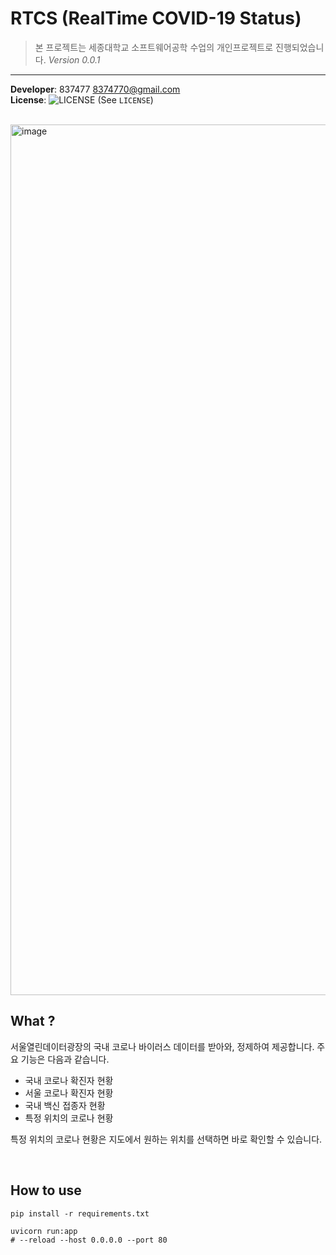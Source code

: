# RTCS (RealTime COVID-19 Status)

> 본 프로젝트는 세종대학교 소프트웨어공학 수업의 개인프로젝트로 진행되었습니다.
> *Version 0.0.1*

***

**Developer**: 837477 <8374770@gmail.com><br>
**License**: ![LICENSE][LICENSE] (See `LICENSE`)

<br>

<img width="1393" alt="image" src="https://user-images.githubusercontent.com/37999795/143528930-e04b5561-5826-49b9-8736-f40ff8231630.png">

<br>

## What ?
서울열린데이터광장의 국내 코로나 바이러스 데이터를 받아와, 정제하여 제공합니다.
주요 기능은 다음과 같습니다.
- 국내 코로나 확진자 현황
- 서울 코로나 확진자 현황
- 국내 백신 접종자 현황
- 특정 위치의 코로나 현황

특정 위치의 코로나 현황은 지도에서 원하는 위치를 선택하면 바로 확인할 수 있습니다.

<br>

## How to use
```
pip install -r requirements.txt

uvicorn run:app
# --reload --host 0.0.0.0 --port 80
```
<br>


<!-- Markdown link & img dfn's -->
[LICENSE]: https://img.shields.io/github/license/837477/raising_visitor_bot?style=flat-square
